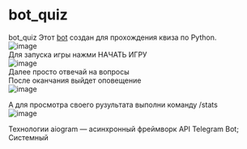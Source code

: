 # bot_quiz
bot_quiz
Этот [bot](https://t.me/yula_test_bot) создан для прохождения квиза по Python.<br>
![image](https://github.com/Yuliya90/bot_quiz/assets/58384833/24a0ec8d-3103-46c6-921d-791d8d5d69af) <br>
Для запуска игры нажми НАЧАТЬ ИГРУ<br>
![image](https://github.com/Yuliya90/bot_quiz/assets/58384833/949e5906-5670-4a2c-ba2d-c426fb96af23)<br>
Далее просто отвечай на вопросы<br>
После оканчания выйдет оповещение<br>
![image](https://github.com/Yuliya90/bot_quiz/assets/58384833/28b8feca-66c2-4e20-b1cf-4b439b115de0)<br>

А для просмотра своего рузультата выполни команду /stats<br>
![image](https://github.com/Yuliya90/bot_quiz/assets/58384833/6ff03c93-258c-4b62-aa00-6dbbb79834e6)



Технологии
aiogram — асинхронный фреймворк API Telegram Bot;
Системный
